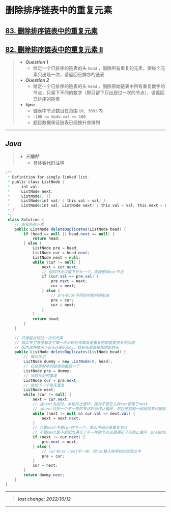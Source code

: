 # 删除排序链表中的重复元素

## [83. 删除排序链表中的重复元素](https://leetcode.cn/problems/remove-duplicates-from-sorted-list/)

## [82. 删除排序链表中的重复元素 II](https://leetcode.cn/problems/remove-duplicates-from-sorted-list-ii/)

> - ***Question 1***
>   - 给定一个已排序的链表的头 `head` ，删除所有重复的元素，使每个元素只出现一次，请返回已排序的链表
> - ***Question 2***
>   - 给定一个已排序的链表的头 `head` ，删除原始链表中所有重复数字的节点，只留下不同的数字（即只留下只出现过一次的节点），请返回已排序的链表  
> - ***tips:***
>   - 链表中节点数目在范围 `[0, 300]` 内
>   - `-100 <= Node.val <= 100`  
>   - 题目数据保证链表已经按升序排列

---

## *Java*

> - ***三指针***
>   - 具体看代码注释

```java
/**
 * Definition for singly-linked list.
 * public class ListNode {
 *     int val;
 *     ListNode next;
 *     ListNode() {}
 *     ListNode(int val) { this.val = val; }
 *     ListNode(int val, ListNode next) { this.val = val; this.next = next; }
 * }
 */
 class Solution {
    // 保留所有元素
    public ListNode deleteDuplicates(ListNode head) {
        if (head == null || head.next == null) {
            return head;
        } else {
            ListNode pre = head;
            ListNode cur = head.next;
            ListNode next = null;
            while (cur != null) {
                next = cur.next;
                // 相同节点只留下开头一个，直接删除cur节点
                if (cur.val == pre.val) {
                    pre.next = next;
                    cur = next;
                } else {
                    // pre与cur不同的时候共同前进
                    pre = cur;
                    cur = next;
                }
            }
            return head;
        }
    }
    
    // 只保留出现过一次的元素
    // 哨兵守卫甚至解决了第一次出现的元素就是重复的即需要换头的问题
    // 因为这种情况下pre还是dummy，找到头就直接指向新的头
    public ListNode deleteDuplicates(ListNode head) {
        // 哨兵守卫
        ListNode dummy = new ListNode(0, head);
        // 已经排好序的链表的最后一个
        ListNode pre = dummy;
        // 当前比对的基准
        ListNode cur = pre.next;
        // 查找下一个有无重复
        ListNode next;
        while (cur != null) {
            next = cur.next;
            // 当next为空时，本轮终止循环，因为不管怎么样cur都等于next
            // 当next找到一个不一样的节点时也终止循环，然后把前面一段相同节点删除掉
            while (next != null && cur.val == next.val) {
                next = next.next;
            }
            // 只要next不是cur的下一个，那么中间必有重复节点
            // 不管next是不是因为遇见了不一样的节点还是遇见了空终止循环，pre指向next就对了
            if (next != cur.next) {
                pre.next = next;
            } else {
                // cur与cur.next不一样，将cur算入排序好的链表之中
                pre = cur;
            }
            cur = next;
        }
        return dummy.next;
    }
}
```

---

> ***last change: 2022/10/12***

---
